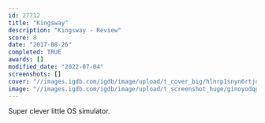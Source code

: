 ```yaml
---
id: 27712
title: "Kingsway"
description: "Kingsway - Review"
score: 8
date: "2017-08-26"
completed: TRUE
awards: []
modified_date: "2022-07-04"
screenshots: []
cover: "//images.igdb.com/igdb/image/upload/t_cover_big/hlnrp1snyn6rtjdsdrdf.jpg"
image: "//images.igdb.com/igdb/image/upload/t_screenshot_huge/ginoyodqgunxelrytbbk.jpg"
---
```

Super clever little OS simulator.